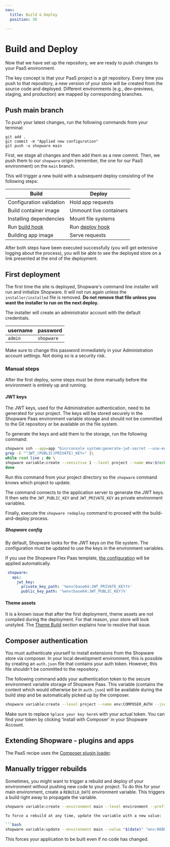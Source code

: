 ```yaml
---
nav:
  title: Build & Deploy
  position: 30

---
```


# Build and Deploy

Now that we have set up the repository, we are ready to push changes to your PaaS environment.

The key concept is that your PaaS project is a git repository. Every time you push to that repository, a new version of your store will be created from the source code and deployed. Different environments (e.g., dev-previews, staging, and production) are mapped by corresponding branches.

## Push main branch

To push your latest changes, run the following commands from your terminal:

```bash{3}
git add .
git commit -m "Applied new configuration"
git push -u shopware main
```

First, we stage all changes and then add them as a new commit. Then, we push them to our `shopware` origin (remember, the one for our PaaS environment) on the `main` branch.

This will trigger a new build with a subsequent deploy consisting of the following steps:

| Build | Deploy |
| --- | --- |
| Configuration validation | Hold app requests |
| Build container image | Unmount live containers |
| Installing dependencies | Mount file systems |
| Run [build hook](./setup-template#build-hook) | Run [deploy hook](./setup-template#deploy-hook) |
| Building app image | Serve requests |

After both steps have been executed successfully (you will get extensive logging about the process), you will be able to see the deployed store on a link presented at the end of the deployment.

## First deployment

The first time the site is deployed, Shopware's command line installer will run and initialize Shopware. It will not run again unless the `installer/installed` file is removed. **Do not remove that file unless you want the installer to run on the next deploy.**

The installer will create an administrator account with the default credentials.

| username | password |
|---|---|
| `admin` | `shopware` |

Make sure to change this password immediately in your Administration account settings. Not doing so is a security risk.

### Manual steps

After the first deploy, some steps must be done manually before the environment is entirely up and running.

#### JWT keys

The JWT keys, used for the Administration authentication, need to be generated for your project. The keys will be stored securely in the Shopware Paas environment variable storage and should not be committed to the Git repository or be available on the file system.

To generate the keys and add them to the storage, run the following command:

```bash
shopware ssh --app=app "bin/console system:generate-jwt-secret --use-env" |\
grep -E "^JWT_(PUBLIC|PRIVATE)_KEY=" |\
while read line ; do \
shopware variable:create --sensitive 1 --level project --name env:$(echo $line | cut -d "=" -f 1) --value $(echo $line | cut -d "=" -f 2-); \
done
```

Run this command from your project directory so the `shopware` command knows which project to update.

The command connects to the application server to generate the JWT keys. It then sets the `JWT_PUBLIC_KEY` and `JWT_PRIVATE_KEY` as private environment variables.

Finally, execute the `shopware redeploy` command to proceed with the build-and-deploy process.

##### Shopware config

By default, Shopware looks for the JWT keys on the file system. The configuration must be updated to use the keys in the environment variables.

If you use the Shopware Flex Paas template, [the configuration](https://github.com/shopware/recipes/blob/main/shopware/paas-meta/6.4/config/packages/paas.yaml) will be applied automatically.

```yaml
 shopware:
   api:
     jwt_key:
       private_key_path: '%env(base64:JWT_PRIVATE_KEY)%'
       public_key_path: '%env(base64:JWT_PUBLIC_KEY)%'  
```

#### Theme assets

It is a known issue that after the first deployment, theme assets are not compiled during the deployment. For that reason, your store will look unstyled. The [Theme Build](./theme-build) section explains how to resolve that issue.

## Composer authentication

You must authenticate yourself to install extensions from the Shopware store via composer. In your local development environment, this is possible by creating an `auth.json` file that contains your auth token. However, this file shouldn't be committed to the repository.

The following command adds your authentication token to the secure environment variable storage of Shopware Paas. This variable (contains the content which would otherwise be in `auth.json`) will be available during the build step and be automatically picked up by the composer.

```bash
shopware variable:create --level project --name env:COMPOSER_AUTH --json true --visible-runtime false --sensitive true --visible-build true --value '{"bearer": {"packages.shopware.com": "%place your key here%"}}'
```

Make sure to replace `%place your key here%` with your actual token. You can find your token by clicking 'Install with Composer' in your Shopware Account.

## Extending Shopware - plugins and apps

The PaaS recipe uses the [Composer plugin loader](../../guides/hosting/installation-updates/cluster-setup#composer-plugin-loader).

## Manually trigger rebuilds

Sometimes, you might want to trigger a rebuild and deploy of your environment without pushing new code to your project. To do this for your main environment, create a `REBUILD_DATE` environment variable. This triggers a build right away to propagate the variable.

```bash
shopware variable:create --environment main --level environment --prefix env --name REBUILD_DATE --value "$(date)" --visible-build true

To force a rebuild at any time, update the variable with a new value:

```bash
shopware variable:update --environment main --value "$(date)" "env:REBUILD_DATE"
```

This forces your application to be built even if no code has changed.
